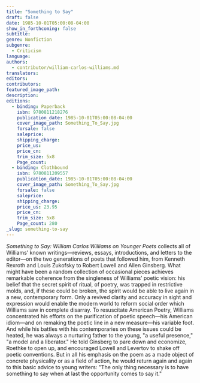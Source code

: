 ```yaml
---
title: "Something to Say"
draft: false
date: 1985-10-01T05:00:08-04:00
show_in_forthcoming: false
subtitle:
genre: Nonfiction
subgenre:
  - Criticism
language:
authors:
  - contributor/william-carlos-williams.md
translators:
editors:
contributors:
featured_image_path:
description:
editions:
  - binding: Paperback
    isbn: 9780811218276
    publication_date: 1985-10-01T05:00:08-04:00
    cover_image_path: Something_To_Say.jpg
    forsale: false
    saleprice:
    shipping_charge:
    price_us:
    price_cn:
    trim_size: 5x8
    Page_count:
  - binding: Clothbound
    isbn: 9780811209557
    publication_date: 1985-10-01T05:00:08-04:00
    cover_image_path: Something_To_Say.jpg
    forsale: false
    saleprice:
    shipping_charge:
    price_us: 23.95
    price_cn:
    trim_size: 5x8
    Page_count: 280
_slug: something-to-say
---
```


_Something to Say: William Carlos Williams on Younger Poets_ collects all of Williams’ known writings—reviews, essays, introductions, and letters to the editor—on the two generations of poets that followed him, from Kenneth Rexroth and Louis Zukofsky to Robert Lowell and Allen Ginsberg. What might have been a random collection of occasional pieces achieves remarkable coherence from the singleness of Williams’ poetic vision: his belief that the secret spirit of ritual, of poetry, was trapped in restrictive molds, and, if these could be broken, the spirit would be able to live again in a new, contemporary form. Only a revived clarity and accuracy in sight and expression would enable the modern world to reform social order which Williams saw in complete disarray. To resuscitate American Poetry, Williams concentrated his efforts on the purification of poetic speech—his American idiom—and on remaking the poetic line in a new measure—his variable foot. And while his battles with his contemporaries on these issues could be heated, he was always a nurturing father to the young, "a useful presence," "a model and a liberator." He told Ginsberg to pare down and economize, Roethke to open up, and encouraged Lowell and Levertov to shake off poetic conventions. But in all his emphasis on the poem as a made object of concrete physicality or as a field of action, he would return again and again to this basic advice to young writers: "The only thing necessary is to have something to say when at last the opportunity comes to say it."

